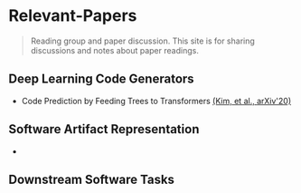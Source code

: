 # Relevant-Papers

> Reading group and paper discussion. This site is for sharing discussions and notes about paper readings. 


## Deep Learning Code Generators

- Code Prediction by Feeding Trees to Transformers [(Kim, et al., arXiv'20)](https://arxiv.org/pdf/2003.13848v1.pdf) 

## Software Artifact Representation

-

## Downstream Software Tasks

